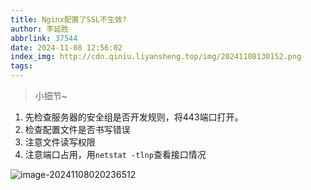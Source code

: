 ```yaml
---
title: Nginx配置了SSL不生效?
author: 李延胜
abbrlink: 37544
date: 2024-11-08 12:56:02
index_img: http://cdn.qiniu.liyansheng.top/img/20241108130152.png
tags:
---
```

> 小细节~
1. 先检查服务器的安全组是否开发规则，将443端口打开。
2. 检查配置文件是否书写错误
3. 注意文件读写权限
4. 注意端口占用，用`netstat -tlnp`查看接口情况

![image-20241108020236512](http://cdn.qiniu.liyansheng.top/img/image-20241108020236512.png)